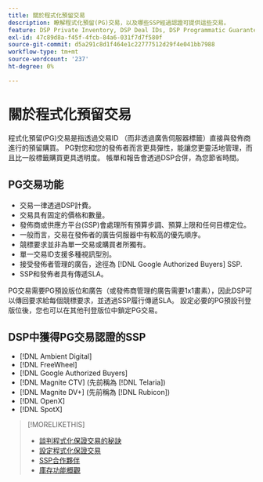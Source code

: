 ```yaml
---
title: 關於程式化預留交易
description: 瞭解程式化預留(PG)交易，以及哪些SSP經過認證可提供這些交易。
feature: DSP Private Inventory, DSP Deal IDs, DSP Programmatic Guaranteed Deals
exl-id: 47c89d8a-f45f-4fcb-84a6-031f7d7f580f
source-git-commit: d5a291c8d1f464e1c22777512d29f4e041bb7988
workflow-type: tm+mt
source-wordcount: '237'
ht-degree: 0%

---
```


# 關於程式化預留交易

程式化預留(PG)交易是指透過交易ID （而非透過廣告伺服器標籤）直接與發佈商進行的預留購買。 PG對您和您的發佈者而言更具彈性，能讓您更靈活地管理，而且比一般標籤購買更具透明度。 帳單和報告會透過DSP合併，為您節省時間。

## PG交易功能

* 交易一律透過DSP計費。
* 交易具有固定的價格和數量。
* 發佈商或供應方平台(SSP)會處理所有預算步調、預算上限和任何目標定位。
* 一般而言，交易在發佈者的廣告伺服器中有較高的優先順序。
* 競標要求並非為單一交易或購買者所獨有。
* 單一交易ID支援多種視訊型別。
* 接受發佈者管理的廣告，途徑為 [!DNL Google Authorized Buyers] SSP.
* SSP和發佈者具有傳遞SLA。

PG交易需要PG預設版位和廣告（或發佈商管理的廣告需要1x1畫素），因此DSP可以傳回要求給每個競標要求，並透過SSP履行傳遞SLA。 設定必要的PG預設刊登版位後，您也可以在其他刊登版位中鎖定PG交易。

## DSP中獲得PG交易認證的SSP

* [!DNL Ambient Digital]
* [!DNL FreeWheel]
* [!DNL Google Authorized Buyers]
* [!DNL Magnite CTV] (先前稱為 [!DNL Telaria])
* [!DNL Magnite DV+] (先前稱為 [!DNL Rubicon])
* [!DNL OpenX]
* [!DNL SpotX]

>[!MORELIKETHIS]
>
>* [談判程式化保證交易的秘訣](/help/dsp/inventory/programmatic-guaranteed-tips.md)
>* [設定程式化保證交易](programmatic-guaranteed-set-up.md)
>* [SSP合作夥伴](ssp-partners.md)
>* [庫存功能概觀](inventory-overview.md)
